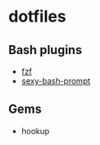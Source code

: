 # dotfiles

## Bash plugins
* [fzf](https://github.com/junegunn/fzf)
* [sexy-bash-prompt](https://github.com/twolfson/sexy-bash-prompt)

## Gems
* hookup
